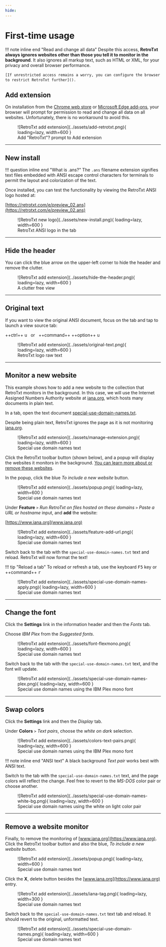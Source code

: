 ```yaml
---
hide:
---
```

# First-time usage

!!! note inline end "Read and change all data"
    Despite this access, __RetroTxt always ignores websites other than those you tell it to monitor in the background__. It also ignores all markup text, such as HTML or XML, for your privacy and overall browser performance.

    [If unrestricted access remains a worry, you can configure the browser to restrict RetroTxt further]().

## Add extension

On installation from the [Chrome web store](https://chrome.google.com/webstore/detail/retrotxt/gkjkgilckngllkopkogcaiojfajanahn) or [Microsoft Edge add-ons](https://microsoftedge.microsoft.com/addons/detail/retrotxt/hmgfnpgcofcpkgkadekmjdicaaeopkog), your browser will prompt for permission to read and change all data on all websites. Unfortunately, there is no workaround to avoid this.

<figure markdown>
  ![RetroTxt add extension](../assets/add-retrotxt.png){ loading=lazy, width=600 }
  <figcaption>Add "RetroTxt"? prompt to Add extension</figcaption>
</figure>

---

## New install

!!! question inline end "What is .ans?"
    The `.ans` filename extension signifies text files embedded with ANSI escape control characters for terminals to permit the layout and colorization of the text.

Once installed, you can test the functionality by viewing the RetroTxt ANSI logo hosted at:

[https://retrotxt.com/e/preview_02.ans](https://retrotxt.com/e/preview_02.ans)

<figure markdown>
  ![RetroTxt new logo](../assets/new-install.png){ loading=lazy, width=600 }
  <figcaption>RetroTxt ANSI logo in the tab</figcaption>
</figure>

---

## Hide the header

You can click the blue arrow on the upper-left corner to hide the header and remove the clutter.

<figure markdown>
  ![RetroTxt add extension](../assets/hide-the-header.png){ loading=lazy, width=600 }
  <figcaption>A clutter free view</figcaption>
</figure>

---

## Original text

If you want to view the original ANSI document, focus on the tab and tap to launch a view source tab:

++ctrl++ <kbd>u</kbd> &nbsp; or &nbsp; ++command++ ++option++ <kbd>u</kbd>

<figure markdown>
  ![RetroTxt add extension](../assets/original-text.png){ loading=lazy, width=600 }
  <figcaption>RetroTxt logo raw text</figcaption>
</figure>

---

## Monitor a new website

This example shows how to add a new website to the collection that RetroTxt monitors in the background. In this case, we will use the Internet Assigned Numbers Authority website at [iana.org](https://www.iana.org), which hosts many documents in plain text.

In a tab, open the text document [special-use-domain-names.txt](https://www.iana.org/assignments/special-use-domain-names/special-use-domain-names.txt).

Despite being plain text, RetroTxt ignores the page as it is not monitoring [iana.org](https://www.iana.org).

<figure markdown>
  ![RetroTxt add extension](../assets/manage-extension.png){ loading=lazy, width=600 }
  <figcaption>Special use domain names text</figcaption>
</figure>

Click the RetroTxt toolbar button (shown below), and a popup will display the websites it monitors in the background. [You can learn more about or remove these websites]().

In the popup, click the blue _To include a new website_ button.

<figure markdown>
  ![RetroTxt add extension](../assets/popup.png){ loading=lazy, width=600 }
  <figcaption>Special use domain names text</figcaption>
</figure>

Under __Feature__ `>` _Run RetroTxt on files hosted on these domains_ `>` _Paste a URL or hostname_ input, and __add__ the website:

[https://www.iana.org](www.iana.org)

<figure markdown>
  ![RetroTxt add extension](../assets/feature-add-url.png){ loading=lazy, width=600 }
  <figcaption>Special use domain names text</figcaption>
</figure>

Switch back to the tab with the `special-use-domain-names.txt` text and reload. RetroTxt will now format the text!

!!! tip "Reload a tab"
    To reload or refresh a tab, use the keyboard <kbd>F5</kbd> key or ++command++ <kbd>r</kbd>

<figure markdown>
  ![RetroTxt add extension](../assets/special-use-domain-names-apply.png){ loading=lazy, width=600 }
  <figcaption>Special use domain names text</figcaption>
</figure>

---

## Change the font

Click the __Settings__ link in the information header and then the _Fonts_ tab.

Choose _IBM Plex_ from the _Suggested fonts_.

<figure markdown>
  ![RetroTxt add extension](../assets/font-flexmono.png){ loading=lazy, width=600 }
  <figcaption>Special use domain names text</figcaption>
</figure>

Switch back to the tab with the `special-use-domain-names.txt` text, and the font will update.

<figure markdown>
  ![RetroTxt add extension](../assets/special-use-domain-names-plex.png){ loading=lazy, width=600 }
  <figcaption>Special use domain names using the IBM Plex mono font</figcaption>
</figure>

---

## Swap colors

Click the __Settings__ link and then the _Display_ tab.

Under __Colors__ `>` _Text pairs_, choose the _white on dark_ selection.

<figure markdown>
  ![RetroTxt add extension](../assets/colors-text-pairs.png){ loading=lazy, width=600 }
  <figcaption>Special use domain names using the IBM Plex mono font</figcaption>
</figure>

!!! note inline end "ANSI text"
    A black background _Text pair_ works best with ANSI text.

Switch to the tab with the `special-use-domain-names.txt` text, and the page colors will reflect the change. Feel free to revert to the _MS-DOS_ color pair or choose another.

<figure markdown>
  ![RetroTxt add extension](../assets/special-use-domain-names-white-bg.png){ loading=lazy, width=600 }
  <figcaption>Special use domain names using the white on light color pair</figcaption>
</figure>

---

## Remove a website monitor

Finally, to remove the monitoring of [www.iana.org](https://www.iana.org). Click the RetroTxt toolbar button and also the blue, _To include a new website_ button.

<figure markdown>
  ![RetroTxt add extension](../assets/popup.png){ loading=lazy, width=600 }
  <figcaption>Special use domain names text</figcaption>
</figure>

Click the __X__, delete button besides the [www.iana.org](https://www.iana.org) entry.

<figure markdown>
  ![RetroTxt add extension](../assets/iana-tag.png){ loading=lazy, width=300 }
  <figcaption>Special use domain names text</figcaption>
</figure>

Switch back to the  `special-use-domain-names.txt` text tab and reload. It should revert to the original, unformatted text.

<figure markdown>
  ![RetroTxt add extension](../assets/special-use-domain-names.png){ loading=lazy, width=600 }
  <figcaption>Special use domain names text</figcaption>
</figure>

